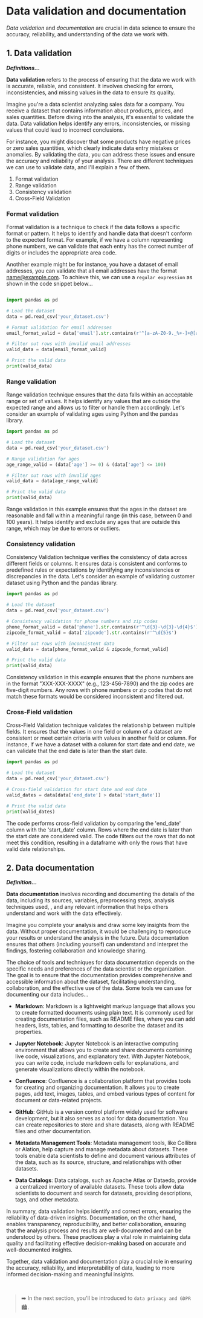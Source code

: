 # Data validation and documentation
_Data validation_ and _documentation_ are crucial in data science to ensure the accuracy, reliability, and understanding of the data we work with. 


## 1. Data validation

<aside>

**_Definitions..._**

**Data validation** refers to the process of ensuring that the data we work with is accurate, reliable, and consistent. It involves checking for errors, inconsistencies, and missing values in the data to ensure its quality. 

</aside>

Imagine you're a data scientist analyzing sales data for a company. You receive a dataset that contains information about products, prices, and sales quantities. Before diving into the analysis, it's essential to validate the data. Data validation helps identify any errors, inconsistencies, or missing values that could lead to incorrect conclusions. 

For instance, you might discover that some products have negative prices or zero sales quantities, which clearly indicate data entry mistakes or anomalies. By validating the data, you can address these issues and ensure the accuracy and reliability of your analysis. There are different techniques we can use to validate data, and I'll explain a few of them.

1. Format validation
2. Range validation
3. Consistency validation
4. Cross-Field Validation

### Format validation
Format validation is a technique to check if the data follows a specific format or pattern. It helps to identify and handle data that doesn't conform to the expected format. For example, if we have a column representing phone numbers, we can validate that each entry has the correct number of digits or includes the appropriate area code. 

Anothher example might be for instance, you have a dataset of email addresses, you can validate that all email addresses have the format name@example.com. To achieve this, we can use a `regular expression` as shown in the code snippet below...

```python

import pandas as pd

# Load the dataset
data = pd.read_csv('your_dataset.csv')

# Format validation for email addresses
email_format_valid = data['email'].str.contains(r'^[a-zA-Z0-9._%+-]+@[a-zA-Z0-9.-]+\.[a-zA-Z]{2,}$')

# Filter out rows with invalid email addresses
valid_data = data[email_format_valid]

# Print the valid data
print(valid_data)


```

### Range validation
Range validation technique ensures that the data falls within an acceptable range or set of values. It helps identify any values that are outside the expected range and allows us to filter or handle them accordingly. Let's consider an example of validating ages using Python and the pandas library.

```python
import pandas as pd

# Load the dataset
data = pd.read_csv('your_dataset.csv')

# Range validation for ages
age_range_valid = (data['age'] >= 0) & (data['age'] <= 100)

# Filter out rows with invalid ages
valid_data = data[age_range_valid]

# Print the valid data
print(valid_data)
```

Range validation in this example ensures that the ages in the dataset are reasonable and fall within a meaningful range (in this case, between 0 and 100 years). It helps identify and exclude any ages that are outside this range, which may be due to errors or outliers.

### Consistency validation
Consistency Validation technique verifies the consistency of data across different fields or columns. It ensures data is consistent and conforms to predefined rules or expectations by identifying any inconsistencies or discrepancies in the data. Let's consider an example of validating customer dataset using Python and the pandas library.

```python
import pandas as pd

# Load the dataset
data = pd.read_csv('your_dataset.csv')

# Consistency validation for phone numbers and zip codes
phone_format_valid = data['phone'].str.contains(r'^\d{3}-\d{3}-\d{4}$')
zipcode_format_valid = data['zipcode'].str.contains(r'^\d{5}$')

# Filter out rows with inconsistent data
valid_data = data[phone_format_valid & zipcode_format_valid]

# Print the valid data
print(valid_data)
```

Consistency validation in this example ensures that the phone numbers are in the format "XXX-XXX-XXXX" (e.g., 123-456-7890) and the zip codes are five-digit numbers. Any rows with phone numbers or zip codes that do not match these formats would be considered inconsistent and filtered out.


### Cross-Field validation
Cross-Field Validation technique validates the relationship between multiple fields. It ensures that the values in one field or column of a dataset are consistent or meet certain criteria with values in another field or column. For instance, if we have a dataset with a column for start date and end date, we can validate that the end date is later than the start date.

```python
import pandas as pd

# Load the dataset
data = pd.read_csv('your_dataset.csv')

# Cross-field validation for start date and end date
valid_dates = data[data['end_date'] > data['start_date']]

# Print the valid data
print(valid_dates)
```

The code performs cross-field validation by comparing the 'end_date' column with the 'start_date' column. Rows where the end date is later than the start date are considered valid. The code filters out the rows that do not meet this condition, resulting in a dataframe with only the rows that have valid date relationships.


## 2. Data documentation

<aside>

**_Definition..._**

**Data documentation** involves recording and documenting the details of the data, including its sources, variables, preprocessing steps, analysis techniques used, , and any relevant information that helps others understand and work with the data effectively.

</aside>

Imagine you complete your analysis and draw some key insights from the data. Without proper documentation, it would be challenging to reproduce your results or understand the analysis in the future. Data documentation ensures that others (including yourself) can understand and interpret the findings, fostering collaboration and knowledge sharing.


The choice of tools and techniques for data documentation depends on the specific needs and preferences of the data scientist or the organization. The goal is to ensure that the documentation provides comprehensive and accessible information about the dataset, facilitating understanding, collaboration, and the effective use of the data. Some tools we can use for documenting our data includes...

- **Markdown**: Markdown is a lightweight markup language that allows you to create formatted documents using plain text. It is commonly used for creating documentation files, such as README files, where you can add headers, lists, tables, and formatting to describe the dataset and its properties. 

- **Jupyter Notebook**: Jupyter Notebook is an interactive computing environment that allows you to create and share documents containing live code, visualizations, and explanatory text. With Jupyter Notebook, you can write code, include markdown cells for explanations, and generate visualizations directly within the notebook.

- **Confluence**: Confluence is a collaboration platform that provides tools for creating and organizing documentation. It allows you to create pages, add text, images, tables, and embed various types of content for document or data-related projects.

- **GitHub**: GitHub is a version control platform widely used for software development, but it also serves as a tool for data documentation. You can create repositories to store and share datasets, along with README files and other documentation. 

- **Metadata Management Tools**: Metadata management tools, like Collibra or Alation, help capture and manage metadata about datasets. These tools enable data scientists to define and document various attributes of the data, such as its source, structure, and relationships with other datasets. 

- **Data Catalogs**: Data catalogs, such as Apache Atlas or Dataedo, provide a centralized inventory of available datasets. These tools allow data scientists to document and search for datasets, providing descriptions, tags, and other metadata. 

<aside>

In summary, data validation helps identify and correct errors, ensuring the reliability of data-driven insights. Documentation, on the other hand, enables transparency, reproducibility, and better collaboration, ensuring that the analysis process and results are well-documented and can be understood by others. These practices play a vital role in maintaining data quality and facilitating effective decision-making based on accurate and well-documented insights. 

Together, data validation and documentation play a crucial role in ensuring the accuracy, reliability, and interpretability of data, leading to more informed decision-making and meaningful insights.

</aside>


<br>

> ➡️ In the next section, you'll be introduced to `data privacy and GDPR` 🏙️.